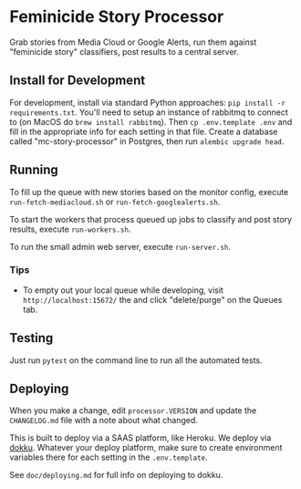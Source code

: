 Feminicide Story Processor
==========================

Grab stories from Media Cloud or Google Alerts, run them against "feminicide story" classifiers, post results to a 
central server.

Install for Development
-----------------------

For development, install via standard Python approaches: `pip install -r requirements.txt`.
You'll need to setup an instance of rabbitmq to connect to (on MacOS do `brew install rabbitmq`).
Then `cp .env.template .env` and fill in the appropriate info for each setting in that file.
Create a database called "mc-story-processor" in Postgres, then run `alembic upgrade head`.

Running
-------

To fill up the queue with new stories based on the monitor config, execute `run-fetch-mediacloud.sh` or 
`run-fetch-googlealerts.sh`.

To start the workers that process queued up jobs to classify and post story results, execute `run-workers.sh`.

To run the small admin web server, execute `run-server.sh`.

### Tips

* To empty out your local queue while developing, visit `http://localhost:15672/` the and click "delete/purge"
on the Queues tab.

Testing
-------

Just run `pytest` on the command line to run all the automated tests.

Deploying
---------

When you make a change, edit `processor.VERSION` and update the `CHANGELOG.md` file with a note about what changed.

This is built to deploy via a SAAS platform, like Heroku. We deploy via [dokku](https://dokku.com). Whatever your deploy
platform, make sure to create environment variables there for each setting in the `.env.template`.

See `doc/deploying.md` for full info on deploying to dokku.
